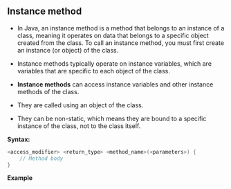 ## Instance method
- In Java, an instance method is a method that belongs to an instance of a class, meaning it operates on data
  that belongs to a specific object created from the class. To call an instance method, you must first create an instance (or object) of the class.
- Instance methods typically operate on instance variables, which are variables that are specific to each object of the class.

- **Instance methods** can access instance variables and other instance methods of the class.
- They are called using an object of the class.
- They can be non-static, which means they are bound to a specific instance of the class, not to the class itself.

**Syntax:**
```java
<access_modifier> <return_type> <method_name>(<parameters>) {
    // Method body
}
```
**Example**
```java

